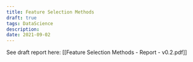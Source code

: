 ```yaml
---
title: Feature Selection Methods
draft: true
tags: DataScience
description: 
date: 2021-09-02
---
```

 
See draft report here: [[Feature Selection Methods - Report - v0.2.pdf]]